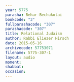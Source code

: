 ```yaml
---
year: 5775
parasha: Behar-Bechukotai
bookcode: "3"
fullparashacode: "307"
parashacode: "307"
title: Relational Judaism
author: Rabbi Eliezer Hirsch
date: 2015-05-16
archivecode: 57753071
filename: 5775-307-1
layout: audio
moment: 
shabbat: 
occasion: 
---
```

